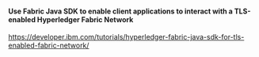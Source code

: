 #### Use Fabric Java SDK to enable client applications to interact with a TLS-enabled Hyperledger Fabric Network
https://developer.ibm.com/tutorials/hyperledger-fabric-java-sdk-for-tls-enabled-fabric-network/

